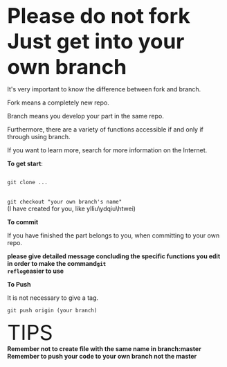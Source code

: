 **<font size=20>Please do not fork Just get into your own branch</font>**

It's very important to know the difference between fork and branch.

Fork means a completely new repo.

Branch means you develop your part in the same repo. 

Furthermore, there are a variety of functions accessible if and only if through using branch.

If you want to learn more, search for more information on the Internet.

**To get start**:

<code>
git clone ...
</code>
<br>

<code>
git checkout "your own branch's name"
</code>
(I have created for you, like ylliu\ydqiu\htwei)

**To commit**

If you have finished the part belongs to you, when committing to your own repo. 

**please give detailed message concluding the specific functions you edit in order to make the command<code>git reflog</code>easier to use**

**To Push**

It is not necessary to give a tag.

<code>git push origin (your branch)</code>

<font size = 20>TIPS</font><br>
**Remember not to create file with the same name in branch:master**<br>
**Remember to push your code to your own branch not the master**